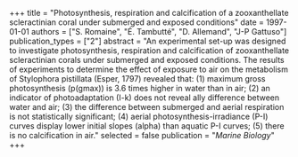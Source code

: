 +++
title = "Photosynthesis, respiration and calcification of a zooxanthellate scleractinian coral under submerged and exposed conditions"
date = 1997-01-01
authors = ["S. Romaine", "É. Tambutté", "D. Allemand", "J-P Gattuso"]
publication_types = ["2"]
abstract = "An experimental set-up was designed to investigate photosynthesis, respiration and calcification of zooxanthellate scleractinian corals under submerged and exposed conditions. The results of experiments to determine the effect of exposure to air on the metabolism of Stylophora pistillata (Esper, 1797) revealed that: (1) maximum gross photosynthesis (p(gmax)) is 3.6 times higher in water than in air; (2) an indicator of photoadaptation (I-k) does not reveal ally difference between water and air; (3) the difference between submerged and aerial respiration is not statistically significant; (4) aerial photosynthesis-irradiance (P-I) curves display lower initial slopes (alpha) than aquatic P-I curves; (5) there is no calcification in air."
selected = false
publication = "*Marine Biology*"
+++

